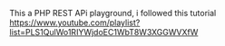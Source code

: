 This a PHP REST APi playground, 
i followed this tutorial https://www.youtube.com/playlist?list=PLS1QulWo1RIYWjdoEC1WbT8W3XGGWVXfW
